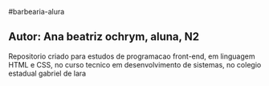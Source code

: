 #barbearia-alura

## Autor: Ana beatriz ochrym, aluna, N2 
Repositorio criado para estudos de programacao front-end, em linguagem HTML e CSS, no curso  tecnico em desenvolvimento de sistemas, no colegio estadual gabriel de lara
